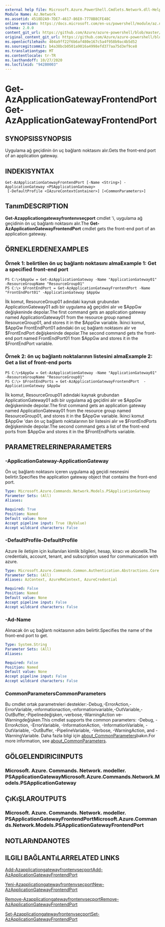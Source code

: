 ```yaml
---
external help file: Microsoft.Azure.PowerShell.Cmdlets.Network.dll-Help.xml
Module Name: Az.Network
ms.assetid: 4518D2A9-7DE7-4617-86E0-7778B8CFE48C
online version: https://docs.microsoft.com/en-us/powershell/module/az.network/get-azapplicationgatewayfrontendport
schema: 2.0.0
content_git_url: https://github.com/Azure/azure-powershell/blob/master/src/Network/Network/help/Get-AzApplicationGatewayFrontendPort.md
original_content_git_url: https://github.com/Azure/azure-powershell/blob/master/src/Network/Network/help/Get-AzApplicationGatewayFrontendPort.md
ms.openlocfilehash: 404a9ff22f6b6af480e167c5a4f958b9ac4b5d52
ms.sourcegitcommit: b4a38bcb0501a9016a4998efd377aa75d3ef9ce8
ms.translationtype: MT
ms.contentlocale: tr-TR
ms.lasthandoff: 10/27/2020
ms.locfileid: "94280003"
---
```

# <span data-ttu-id="09e70-101">Get-AzApplicationGatewayFrontendPort</span><span class="sxs-lookup"><span data-stu-id="09e70-101">Get-AzApplicationGatewayFrontendPort</span></span>

## <span data-ttu-id="09e70-102">SYNOPSIS</span><span class="sxs-lookup"><span data-stu-id="09e70-102">SYNOPSIS</span></span>
<span data-ttu-id="09e70-103">Uygulama ağ geçidinin ön uç bağlantı noktasını alır.</span><span class="sxs-lookup"><span data-stu-id="09e70-103">Gets the front-end port of an application gateway.</span></span>

## <span data-ttu-id="09e70-104">INDEKI</span><span class="sxs-lookup"><span data-stu-id="09e70-104">SYNTAX</span></span>

```
Get-AzApplicationGatewayFrontendPort [-Name <String>] -ApplicationGateway <PSApplicationGateway>
 [-DefaultProfile <IAzureContextContainer>] [<CommonParameters>]
```

## <span data-ttu-id="09e70-105">Tanım</span><span class="sxs-lookup"><span data-stu-id="09e70-105">DESCRIPTION</span></span>
<span data-ttu-id="09e70-106">**Get-Azapplicationgatewayfrontenvseçport** cmdlet 'i, uygulama ağ geçidinin ön uç bağlantı noktasını alır.</span><span class="sxs-lookup"><span data-stu-id="09e70-106">The **Get-AzApplicationGatewayFrontendPort** cmdlet gets the front-end port of an application gateway.</span></span>

## <span data-ttu-id="09e70-107">ÖRNEKLERDEN</span><span class="sxs-lookup"><span data-stu-id="09e70-107">EXAMPLES</span></span>

### <span data-ttu-id="09e70-108">Örnek 1: belirtilen ön uç bağlantı noktasını alma</span><span class="sxs-lookup"><span data-stu-id="09e70-108">Example 1: Get a specified front-end port</span></span>
```
PS C:\>$AppGw = Get-AzApplicationGateway -Name "ApplicationGateway01" -ResourceGroupName "ResourceGroup01"
PS C:\> $FrontEndPort = Get-AzApplicationGatewayFrontendPort -Name "FrontEndPort01" -ApplicationGateway $AppGw
```

<span data-ttu-id="09e70-109">İlk komut, ResourceGroup01 adındaki kaynak grubundan ApplicationGateway01 adlı bir uygulama ağ geçidini alır ve $AppGw değişkeninde depolar.</span><span class="sxs-lookup"><span data-stu-id="09e70-109">The first command gets an application gateway named ApplicationGateway01 from the resource group named ResourceGroup01, and stores it in the $AppGw variable.</span></span>
<span data-ttu-id="09e70-110">İkinci komut, $AppGw FrontEndPort01 adındaki ön uç bağlantı noktasını alır ve $FrontEndPort değişkeninde depolar.</span><span class="sxs-lookup"><span data-stu-id="09e70-110">The second command gets the front-end port named FrontEndPort01 from $AppGw and stores it in the $FrontEndPort variable.</span></span>

### <span data-ttu-id="09e70-111">Örnek 2: ön uç bağlantı noktalarının listesini alma</span><span class="sxs-lookup"><span data-stu-id="09e70-111">Example 2: Get a list of front-end ports</span></span>
```
PS C:\>$AppGw = Get-AzApplicationGateway -Name "ApplicationGateway01" -ResourceGroupName "ResourceGroup01"
PS C:\> $FrontEndPorts = Get-AzApplicationGatewayFrontendPort  -ApplicationGateway $AppGw
```

<span data-ttu-id="09e70-112">İlk komut, ResourceGroup01 adındaki kaynak grubundan ApplicationGateway01 adlı bir uygulama ağ geçidini alır ve $AppGw değişkeninde depolar.</span><span class="sxs-lookup"><span data-stu-id="09e70-112">The first command gets an application gateway named ApplicationGateway01 from the resource group named ResourceGroup01, and stores it in the $AppGw variable.</span></span>
<span data-ttu-id="09e70-113">İkinci komut $AppGw 'dan ön uç bağlantı noktalarının bir listesini alır ve $FrontEndPorts değişkeninde depolar.</span><span class="sxs-lookup"><span data-stu-id="09e70-113">The second command gets a list of the front-end ports from $AppGw and stores it in the $FrontEndPorts variable.</span></span>

## <span data-ttu-id="09e70-114">PARAMETRELERINE</span><span class="sxs-lookup"><span data-stu-id="09e70-114">PARAMETERS</span></span>

### <span data-ttu-id="09e70-115">-ApplicationGateway</span><span class="sxs-lookup"><span data-stu-id="09e70-115">-ApplicationGateway</span></span>
<span data-ttu-id="09e70-116">Ön uç bağlantı noktasını içeren uygulama ağ geçidi nesnesini belirtir.</span><span class="sxs-lookup"><span data-stu-id="09e70-116">Specifies the application gateway object that contains the front-end port.</span></span>

```yaml
Type: Microsoft.Azure.Commands.Network.Models.PSApplicationGateway
Parameter Sets: (All)
Aliases:

Required: True
Position: Named
Default value: None
Accept pipeline input: True (ByValue)
Accept wildcard characters: False
```

### <span data-ttu-id="09e70-117">-DefaultProfile</span><span class="sxs-lookup"><span data-stu-id="09e70-117">-DefaultProfile</span></span>
<span data-ttu-id="09e70-118">Azure ile iletişim için kullanılan kimlik bilgileri, hesap, kiracı ve abonelik.</span><span class="sxs-lookup"><span data-stu-id="09e70-118">The credentials, account, tenant, and subscription used for communication with azure.</span></span>

```yaml
Type: Microsoft.Azure.Commands.Common.Authentication.Abstractions.Core.IAzureContextContainer
Parameter Sets: (All)
Aliases: AzContext, AzureRmContext, AzureCredential

Required: False
Position: Named
Default value: None
Accept pipeline input: False
Accept wildcard characters: False
```

### <span data-ttu-id="09e70-119">-Ad</span><span class="sxs-lookup"><span data-stu-id="09e70-119">-Name</span></span>
<span data-ttu-id="09e70-120">Alınacak ön uç bağlantı noktasının adını belirtir.</span><span class="sxs-lookup"><span data-stu-id="09e70-120">Specifies the name of the front-end port to get.</span></span>

```yaml
Type: System.String
Parameter Sets: (All)
Aliases:

Required: False
Position: Named
Default value: None
Accept pipeline input: False
Accept wildcard characters: False
```

### <span data-ttu-id="09e70-121">CommonParameters</span><span class="sxs-lookup"><span data-stu-id="09e70-121">CommonParameters</span></span>
<span data-ttu-id="09e70-122">Bu cmdlet ortak parametreleri destekler:-Debug,-ErrorAction,-ErrorVariable,-ınformationaction,-ınformationvariable,-OutVariable,-OutBuffer,-Pipelinedeğişken,-verbose,-WarningAction ve-Warningdeğişken.</span><span class="sxs-lookup"><span data-stu-id="09e70-122">This cmdlet supports the common parameters: -Debug, -ErrorAction, -ErrorVariable, -InformationAction, -InformationVariable, -OutVariable, -OutBuffer, -PipelineVariable, -Verbose, -WarningAction, and -WarningVariable.</span></span> <span data-ttu-id="09e70-123">Daha fazla bilgi için [about_CommonParameters](http://go.microsoft.com/fwlink/?LinkID=113216)bakın.</span><span class="sxs-lookup"><span data-stu-id="09e70-123">For more information, see [about_CommonParameters](http://go.microsoft.com/fwlink/?LinkID=113216).</span></span>

## <span data-ttu-id="09e70-124">GÖLGELENDIRICI</span><span class="sxs-lookup"><span data-stu-id="09e70-124">INPUTS</span></span>

### <span data-ttu-id="09e70-125">Microsoft. Azure. Commands. Network. modeller. PSApplicationGateway</span><span class="sxs-lookup"><span data-stu-id="09e70-125">Microsoft.Azure.Commands.Network.Models.PSApplicationGateway</span></span>

## <span data-ttu-id="09e70-126">ÇıKıŞLAR</span><span class="sxs-lookup"><span data-stu-id="09e70-126">OUTPUTS</span></span>

### <span data-ttu-id="09e70-127">Microsoft. Azure. Commands. Network. modeller. PSApplicationGatewayFrontendPort</span><span class="sxs-lookup"><span data-stu-id="09e70-127">Microsoft.Azure.Commands.Network.Models.PSApplicationGatewayFrontendPort</span></span>

## <span data-ttu-id="09e70-128">NOTLARıNDA</span><span class="sxs-lookup"><span data-stu-id="09e70-128">NOTES</span></span>

## <span data-ttu-id="09e70-129">ILGILI BAĞLANTıLAR</span><span class="sxs-lookup"><span data-stu-id="09e70-129">RELATED LINKS</span></span>

[<span data-ttu-id="09e70-130">Add-Azapplicationgatewayfrontenvseçport</span><span class="sxs-lookup"><span data-stu-id="09e70-130">Add-AzApplicationGatewayFrontendPort</span></span>](./Add-AzApplicationGatewayFrontendPort.md)

[<span data-ttu-id="09e70-131">Yeni-Azapplicationgatewayfrontenvseçport</span><span class="sxs-lookup"><span data-stu-id="09e70-131">New-AzApplicationGatewayFrontendPort</span></span>](./New-AzApplicationGatewayFrontendPort.md)

[<span data-ttu-id="09e70-132">Remove-Azapplicationgatewayfrontenvseçport</span><span class="sxs-lookup"><span data-stu-id="09e70-132">Remove-AzApplicationGatewayFrontendPort</span></span>](./Remove-AzApplicationGatewayFrontendPort.md)

[<span data-ttu-id="09e70-133">Set-Azapplicationgatewayfrontenvseçport</span><span class="sxs-lookup"><span data-stu-id="09e70-133">Set-AzApplicationGatewayFrontendPort</span></span>](./Set-AzApplicationGatewayFrontendPort.md)


